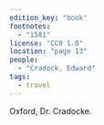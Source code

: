 ```yaml
---
edition_key: "book"
footnotes:
  - "1581"
license: "CC0 1.0"
location: "page 13"
people:
  - "Cradock, Edward"
tags:
  - travel
---
```

Oxford, Dr. Cradocke.
